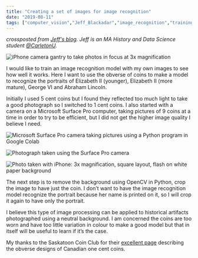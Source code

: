 ```yaml
---
title: "Creating a set of images for image recognition"
date: "2019-08-11"
tags: ["computer_vision","Jeff_Blackadar","image_recognition","training"]
---
```


_crossposted from [Jeff's blog](http://jeffblackadar.ca/uncategorized/creating-a-set-of-images-for-image-recognition/). Jeff is an MA History and Data Science student [@CarletonU](http://carleton.ca/history)._

![iPhone camera gantry to take photos in focus at 3x magnification](http://jeffblackadar.ca/wp-content/uploads/2019/08/phone_photo_gantry_med-1.jpg)

I would like to train an image recognition model with my own images to see how well it works. Here I want to use the obverse of coins to make a model to recognize the portraits of Elizabeth II (younger), Elizabeth II (more mature), George VI and Abraham Lincoln.

Initially I used 5 cent coins but I found they reflected too much light to take a good photograph so I switched to 1 cent coins. I also started with a camera on a Microsoft Surface Pro computer, taking pictures of 9 coins at a time in order to try to be efficient, but I did not get the higher image quality I believe I need.

![Microsoft Surface Pro camera taking pictures using a Python program in Google Colab](http://jeffblackadar.ca/wp-content/uploads/2019/08/surface_pro_gantry.jpg)

![Photograph taken using the Surface Pro camera](http://jeffblackadar.ca/wp-content/uploads/2019/08/Elizabeth-II-young-2019-08-10-15_43_51.650337.jpg)

![Photo taken with iPhone: 3x magnification, square layout, flash on white paper background](http://jeffblackadar.ca/wp-content/uploads/2019/08/IMG_0282-1.jpg)

The next step is to remove the background using OpenCV in Python, crop the image to have just the coin. I don’t want to have the image recognition model recognize the portrait because her name is printed on it, so I will crop it again to have only the portrait.

I believe this type of image processing can be applied to historical artifacts photographed using a neutral background. I am concerned the coins are too worn and have too little variation in colour to make a good model but that in itself will be useful to learn if it’s the case.

My thanks to the Saskatoon Coin Club for their [excellent page](http://www.saskatooncoinclub.ca/articles/03b_1_cent_obverse.html) describing the obverse designs of Canadian one cent coins.
